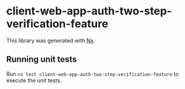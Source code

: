 # client-web-app-auth-two-step-verification-feature

This library was generated with [Nx](https://nx.dev).

## Running unit tests

Run `nx test client-web-app-auth-two-step-verification-feature` to execute the unit tests.
